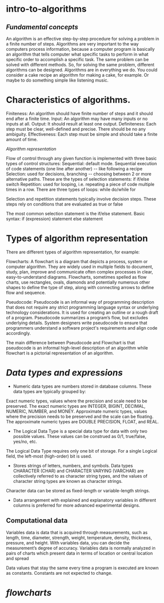 # intro-to-algorithms

## *Fundamental concepts* 

An algorithm is an effective step-by-step procedure for solving a problem in a finite number of steps.
Algorithms are very important to the way computers process information, because a computer program is basically an algorithm that tells computer what specific tasks to perform in what specific order to accomplish a specific task. The same problem can be solved with different methods. So, for solving the same problem, different algorithms can be designed.
Algorithms are in everything we do. 
You could consider a cake recipe an algorithm for making a cake, for example.
Or maybe to do something simple like listening music.

# **Characteristics of algorithms.** 

Finiteness: An algorithm should have finite number of steps and it should end after a finite time.
Input: An algorithm may have many inputs or no inputs at all.
Output: It should result at least one output.
Definiteness: Each step must be clear, well-defined and precise. There should be no any ambiguity.
Effectiveness: Each step must be simple and should take a finite amount of time.

*Algorithm representation*

Flow of control through any given function is implemented with three basic types of control structures:
Sequential: default mode. Sequential execution of code statements (one line after another) -- like following a recipe
Selection: used for decisions, branching -- choosing between 2 or more alternative paths. These are the types of selection statements:
if
if/else
switch
Repetition: used for looping, i.e. repeating a piece of code multiple times in a row. There are three types of loops:
while
do/while
for

Selection and repetition statements typically involve decision steps. These steps rely on conditions that are evaluated as true or false

The most common selection statement is the if/else statement. Basic syntax:
   if (expression)
      statement
   else
      statement
     
# **Types of algorithm representation**

There are different types of algorithm representation, for example:

Flowcharts: A flowchart is a diagram that depicts a process, system or computer algorithm. They are widely used in multiple fields to document, study, plan, improve and communicate often complex processes in clear, easy-to-understand diagrams. Flowcharts, sometimes spelled as flow charts, use rectangles, ovals, diamonds and potentially numerous other shapes to define the type of step, along with connecting arrows to define flow and sequence.

Pseudocode: Pseudocode is an informal way of programming description that does not require any strict programming language syntax or underlying technology considerations. It is used for creating an outline or a rough draft of a program. Pseudocode summarizes a program’s flow, but excludes underlying details. System designers write pseudocode to ensure that programmers understand a software project's requirements and align code accordingly.

The main difference between Pseudocode and Flowchart is that pseudocode is an informal high-level description of an algorithm while flowchart is a pictorial representation of an algorithm.

# *Data types and expressions*

- Numeric data types are numbers stored in database columns. These data types are typically grouped by:

Exact numeric types, values where the precision and scale need to be preserved. The exact numeric types are INTEGER, BIGINT, DECIMAL, NUMERIC, NUMBER, and MONEY.
Approximate numeric types, values where the precision needs to be preserved and the scale can be floating. The approximate numeric types are DOUBLE PRECISION, FLOAT, and REAL.

- The Logical Data Type is a special data type for data with only two possible values. These values can be construed as 0/1, true/false, yes/no, etc.

The Logical Data Type requires only one bit of storage. For a single Logical field, the left-most (high-order) bit is used. 

- Stores strings of letters, numbers, and symbols. Data types CHARACTER (CHAR) and CHARACTER VARYING (VARCHAR) are collectively referred to as character string types, and the values of character string types are known as character strings.

Character data can be stored as fixed-length or variable-length strings. 

- Data arrangement with explained and explanatory variables in different columns is preferred for more advanced experimental designs.

## **Computational data**

Variables data is data that is acquired through measurements, such as length, time, diameter, strength, weight, temperature, density, thickness, pressure, and height. With variables data, you can decide the measurement’s degree of accuracy. Variables data is normally analyzed in pairs of charts which present data in terms of location or central location  and spread

Data values that stay the same every time a program is executed are known as constants. Constants are not expected to change.

# *flowcharts*
